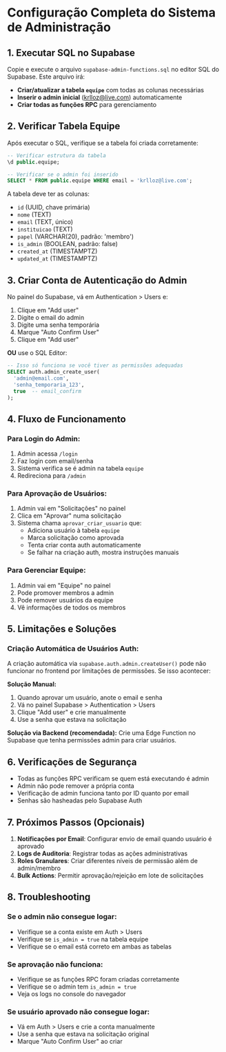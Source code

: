 # Configuração Completa do Sistema de Administração

## 1. Executar SQL no Supabase

Copie e execute o arquivo `supabase-admin-functions.sql` no editor SQL do Supabase. Este arquivo irá:

- **Criar/atualizar a tabela `equipe`** com todas as colunas necessárias
- **Inserir o admin inicial** (krlloz@live.com) automaticamente
- **Criar todas as funções RPC** para gerenciamento

## 2. Verificar Tabela Equipe

Após executar o SQL, verifique se a tabela foi criada corretamente:

```sql
-- Verificar estrutura da tabela
\d public.equipe;

-- Verificar se o admin foi inserido
SELECT * FROM public.equipe WHERE email = 'krlloz@live.com';
```

A tabela deve ter as colunas:
- `id` (UUID, chave primária)
- `nome` (TEXT)
- `email` (TEXT, único)
- `instituicao` (TEXT)
- `papel` (VARCHAR(20), padrão: 'membro')
- `is_admin` (BOOLEAN, padrão: false)
- `created_at` (TIMESTAMPTZ)
- `updated_at` (TIMESTAMPTZ)

## 3. Criar Conta de Autenticação do Admin

No painel do Supabase, vá em Authentication > Users e:

1. Clique em "Add user"
2. Digite o email do admin
3. Digite uma senha temporária
4. Marque "Auto Confirm User"
5. Clique em "Add user"

**OU** use o SQL Editor:

```sql
-- Isso só funciona se você tiver as permissões adequadas
SELECT auth.admin_create_user(
  'admin@email.com',
  'senha_temporaria_123',
  true  -- email_confirm
);
```

## 4. Fluxo de Funcionamento

### Para Login do Admin:
1. Admin acessa `/login`
2. Faz login com email/senha
3. Sistema verifica se é admin na tabela `equipe`
4. Redireciona para `/admin`

### Para Aprovação de Usuários:
1. Admin vai em "Solicitações" no painel
2. Clica em "Aprovar" numa solicitação
3. Sistema chama `aprovar_criar_usuario` que:
   - Adiciona usuário à tabela `equipe`
   - Marca solicitação como aprovada
   - Tenta criar conta auth automaticamente
   - Se falhar na criação auth, mostra instruções manuais

### Para Gerenciar Equipe:
1. Admin vai em "Equipe" no painel
2. Pode promover membros a admin
3. Pode remover usuários da equipe
4. Vê informações de todos os membros

## 5. Limitações e Soluções

### Criação Automática de Usuários Auth:
A criação automática via `supabase.auth.admin.createUser()` pode não funcionar no frontend por limitações de permissões. Se isso acontecer:

**Solução Manual:**
1. Quando aprovar um usuário, anote o email e senha
2. Vá no painel Supabase > Authentication > Users
3. Clique "Add user" e crie manualmente
4. Use a senha que estava na solicitação

**Solução via Backend (recomendada):**
Crie uma Edge Function no Supabase que tenha permissões admin para criar usuários.

## 6. Verificações de Segurança

- Todas as funções RPC verificam se quem está executando é admin
- Admin não pode remover a própria conta
- Verificação de admin funciona tanto por ID quanto por email
- Senhas são hasheadas pelo Supabase Auth

## 7. Próximos Passos (Opcionais)

1. **Notificações por Email**: Configurar envio de email quando usuário é aprovado
2. **Logs de Auditoria**: Registrar todas as ações administrativas
3. **Roles Granulares**: Criar diferentes níveis de permissão além de admin/membro
4. **Bulk Actions**: Permitir aprovação/rejeição em lote de solicitações

## 8. Troubleshooting

### Se o admin não consegue logar:
- Verifique se a conta existe em Auth > Users
- Verifique se `is_admin = true` na tabela equipe
- Verifique se o email está correto em ambas as tabelas

### Se aprovação não funciona:
- Verifique se as funções RPC foram criadas corretamente
- Verifique se o admin tem `is_admin = true`
- Veja os logs no console do navegador

### Se usuário aprovado não consegue logar:
- Vá em Auth > Users e crie a conta manualmente
- Use a senha que estava na solicitação original
- Marque "Auto Confirm User" ao criar